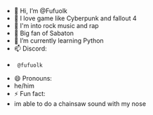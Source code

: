 - 👋 Hi, I’m @Fufuolk
- 👀 I love game like Cyberpunk and fallout 4
- 🎵 I'm into rock music and rap
- 🙌 Big fan of Sabaton 
- 🌱 I’m currently learning Python
- 📫 Discord:
-      @fufuolk
- 😄 Pronouns:
-   he/him
- ⚡ Fun fact:
-  im able to do a chainsaw sound with my nose
